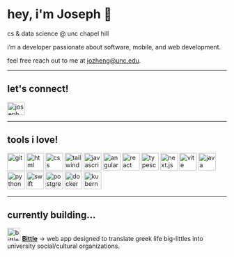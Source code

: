 # hey, i'm Joseph 👋
cs & data science @ unc chapel hill <br />

i’m a developer passionate about software, mobile, and web development.

feel free reach out to me at [jozheng@unc.edu](mailto:jozheng@unc.edu).

---

## let's connect!


<a href="https://linkedin.com/in/josephzhengg" target="_blank"><img align="center" src="https://raw.githubusercontent.com/rahuldkjain/github-profile-readme-generator/master/src/images/icons/Social/linked-in-alt.svg" alt="joseph zheng linkedin" height="30" width="40" /></a>


---

## tools i love!
<div class="flex flex-wrap justify-center gap-4">
  <img width="40" src="https://raw.githubusercontent.com/marwin1991/profile-technology-icons/refs/heads/main/icons/git.png" alt="git" title="git"/>
  <img width="40" src="https://raw.githubusercontent.com/marwin1991/profile-technology-icons/refs/heads/main/icons/html.png" alt="html" title="html"/>
  <img width="40" src="https://raw.githubusercontent.com/marwin1991/profile-technology-icons/refs/heads/main/icons/css.png" alt="css" title="css"/>
  <img width="40" src="https://raw.githubusercontent.com/marwin1991/profile-technology-icons/refs/heads/main/icons/tailwind_css.png" alt="tailwind css" title="tailwind css"/>
  <img width="40" src="https://raw.githubusercontent.com/marwin1991/profile-technology-icons/refs/heads/main/icons/javascript.png" alt="javascript" title="javascript"/>
  <img width="40" src="https://raw.githubusercontent.com/marwin1991/profile-technology-icons/refs/heads/main/icons/angular.png" alt="angular" title="angular"/>
  <img width="40" src="https://raw.githubusercontent.com/marwin1991/profile-technology-icons/refs/heads/main/icons/react.png" alt="react" title="react"/>
  <img width="40" src="https://raw.githubusercontent.com/marwin1991/profile-technology-icons/refs/heads/main/icons/typescript.png" alt="typescript" title="typescript"/>
  <img width="40" src="https://raw.githubusercontent.com/marwin1991/profile-technology-icons/refs/heads/main/icons/next_js.png" alt="next.js" title="next.js"/>
  <img width="40" src="https://raw.githubusercontent.com/marwin1991/profile-technology-icons/refs/heads/main/icons/vite.png" alt="vite" title="vite"/>
  <img width="40" src="https://raw.githubusercontent.com/marwin1991/profile-technology-icons/refs/heads/main/icons/java.png" alt="java" title="java"/>
  <img width="40" src="https://raw.githubusercontent.com/marwin1991/profile-technology-icons/refs/heads/main/icons/python.png" alt="python" title="python"/>
  <img width="40" src="https://raw.githubusercontent.com/marwin1991/profile-technology-icons/refs/heads/main/icons/swift.png" alt="swift" title="swift"/>
  <img width="40" src="https://raw.githubusercontent.com/marwin1991/profile-technology-icons/refs/heads/main/icons/postgresql.png" alt="postgresql" title="postgresql"/>
  <img width="40" src="https://raw.githubusercontent.com/marwin1991/profile-technology-icons/refs/heads/main/icons/docker.png" alt="docker" title="docker"/>
  <img width="40" src="https://raw.githubusercontent.com/marwin1991/profile-technology-icons/refs/heads/main/icons/kubernetes.png" alt="kubernetes" title="kubernetes"/>
</div>

---

## currently building...
<img width="30" src="https://raw.githubusercontent.com/josephzhengg/bittle/refs/heads/main/web/public/favicon.ico" alt="bittle" title="bittle"/> [**Bittle**](https://bittle.me) → web app designed to translate greek life big-littles into university social/cultural organizations. 

